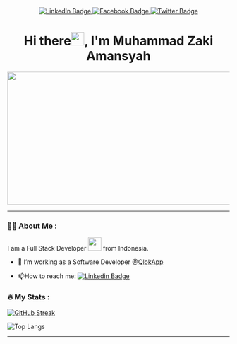 <div id="header" align="center">
  <div id="badges">
    <a href="https://www.linkedin.com/in/zaki-amansyah-466207127/">
      <img src="https://img.shields.io/badge/LinkedIn-blue?style=for-the-badge&logo=linkedin&logoColor=white" alt="LinkedIn Badge"/>
    </a>
    <a href="https://www.facebook.com/zakiiamansyah">
      <img src="https://img.shields.io/badge/Facebook-blue?style=for-the-badge&logo=facebook&logoColor=white" alt="Facebook Badge"/>
    </a>
    <a href="https://twitter.com/AmansyahZaki">
      <img src="https://img.shields.io/badge/Twitter-blue?style=for-the-badge&logo=twitter&logoColor=white" alt="Twitter Badge"/>
    </a>
  </div>
  <img src="https://komarev.com/ghpvc/?username=zakiamansyah&style=flat-square&color=blue" alt=""/>
  <h1>
    Hi there<img src="https://media.giphy.com/media/hvRJCLFzcasrR4ia7z/giphy.gif" width="30px"/>, I'm Muhammad Zaki Amansyah
  </h1>
</div>
<div align="center">
  <img src="https://media.giphy.com/media/dWesBcTLavkZuG35MI/giphy.gif" width="600" height="300"/>
</div>

---

### :woman_technologist: About Me :
I am a Full Stack Developer <img src="https://media.giphy.com/media/WUlplcMpOCEmTGBtBW/giphy.gif" width="30"> from Indonesia.
- :telescope: I’m working as a Software Developer @[QlokApp](https://www.qlok.app/)

- :mailbox:How to reach me: [![Linkedin Badge](https://img.shields.io/badge/Linkedin-blue?style=flat&logo=Linkedin&logoColor=white)](https://www.linkedin.com/in/zaki-amansyah-466207127/)

### :fire: My Stats :
[![GitHub Streak](http://github-readme-streak-stats.herokuapp.com?user=zakiamansyah&theme=dark&background=000000)](https://git.io/streak-stats)

![Top Langs](https://github-readme-stats.vercel.app/api/top-langs/?username=zakiamansyah&layout=compact&theme=vision-friendly-dark)

---
